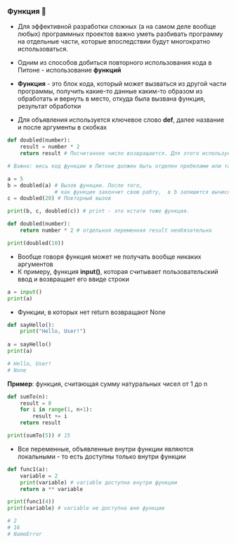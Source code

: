 ### Функция :butterfly:

* Для эффективной разработки сложных (а на самом деле вообще любых) программных проектов важно уметь разбивать программу на отдельные части, которые впоследствии будут многократно использоваться.
* Одним из способов добиться повторного использования кода в Питоне - использование __функций__

* __Функция__ - это блок кода, который может вызваться из другой части программы, получить какие-то данные каким-то образом из обработать и вернуть в место, откуда была вызвана функция, результат обработки

*  Для объявления используется ключевое слово __def__, далее название и после аргументы в скобках

```python
def doubled(number):
    result = number * 2
    return result # Посчитанное число возвращается. Для этого используется ключевое слово return

# Важно: весь код функции в Питоне должен быть отделен пробелами или табами

a = 5
b = doubled(a) # Вызов функции. После того, 
               # как функция закончит свою рабту,  в b запишится вычисленное значение 10
c = doubled(20) # Повторный вызов

print(b, c, doubled(c)) # print - это кстати тоже функция.
```

```python
def doubled(number):
    return number * 2 # отдельная переменная result необязательна

print(doubled(10))
```

* Вообще говоря функция может не получать вообще никаких аргументов
* К примеру, функция __input()__, которая считывает пользовательский ввод и возвращает его ввиде строки
```python
a = input()
print(a)
```

* Функции, в которых нет return возвращают None
```python
def sayHello():
    print("Hello, User!")  
    
a = sayHello()
print(a)

# Hello, User!
# None
```

__Пример__: функция, считающая сумму натуральных чисел от 1 до n
```python
def sumTo(n):
    result = 0
    for i in range(1, n+1):
        result += i
    return result

print(sumTo(5)) # 15
```
* Все переменные, объявленные внутри функции являются локальными - то есть доступны только внутри функции

```python
def func1(a):
    variable = 2
    print(variable) # variable доступна внутри функции
    return a ** variable

print(func1(4))
print(variable) # variable не доступна вне функции

# 2
# 16
# NameError
```
